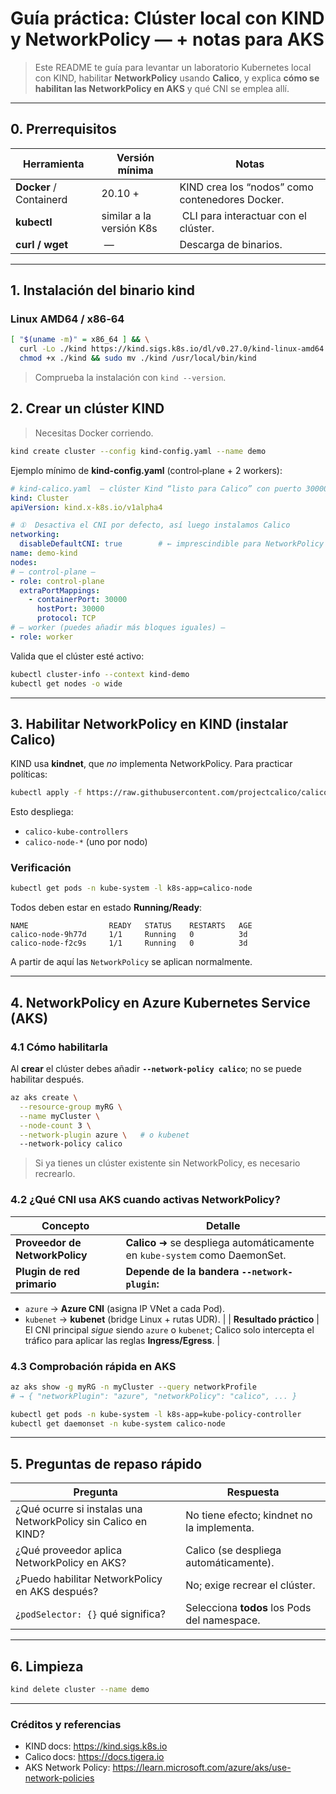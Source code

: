 # Guía práctica: Clúster local con **KIND** y NetworkPolicy &mdash; + notas para AKS

> Este README te guía para levantar un laboratorio Kubernetes local con KIND, habilitar **NetworkPolicy** usando **Calico**, y explica **cómo se habilitan las NetworkPolicy en AKS** y qué CNI se emplea allí.

---

## 0. Prerrequisitos
| Herramienta | Versión mínima | Notas |
|-------------|----------------|-------|
| **Docker** / Containerd | 20.10 + | KIND crea los “nodos” como contenedores Docker. |
| **kubectl** | similar a la versión K8s | CLI para interactuar con el clúster. |
| **curl / wget** | &mdash; | Descarga de binarios. |

---

## 1. Instalación del binario **kind**

### Linux AMD64 / x86‑64
```bash
[ "$(uname -m)" = x86_64 ] && \
  curl -Lo ./kind https://kind.sigs.k8s.io/dl/v0.27.0/kind-linux-amd64 && \
  chmod +x ./kind && sudo mv ./kind /usr/local/bin/kind
```
> Comprueba la instalación con `kind --version`.

## 2. Crear un clúster KIND

> Necesitas Docker corriendo.

```bash
kind create cluster --config kind-config.yaml --name demo
```
Ejemplo mínimo de **kind-config.yaml** (control‑plane + 2 workers):
```yaml
# kind-calico.yaml  – clúster Kind “listo para Calico” con puerto 30000 abierto
kind: Cluster
apiVersion: kind.x-k8s.io/v1alpha4

# ①  Desactiva el CNI por defecto, así luego instalamos Calico
networking:
  disableDefaultCNI: true        # ← imprescindible para NetworkPolicy
name: demo-kind
nodes:
# — control‑plane —
- role: control-plane
  extraPortMappings:
    - containerPort: 30000
      hostPort: 30000
      protocol: TCP
# — worker (puedes añadir más bloques iguales) —
- role: worker
```

Valida que el clúster esté activo:
```bash
kubectl cluster-info --context kind-demo
kubectl get nodes -o wide
```

---

## 3. Habilitar **NetworkPolicy** en KIND (instalar Calico)
KIND usa **kindnet**, que *no* implementa NetworkPolicy. Para practicar políticas:
```bash
kubectl apply -f https://raw.githubusercontent.com/projectcalico/calico/v3.27.0/manifests/calico.yaml
```
Esto despliega:
* `calico-kube-controllers`
* `calico-node-*` (uno por nodo)

### Verificación
```bash
kubectl get pods -n kube-system -l k8s-app=calico-node
```
Todos deben estar en estado **Running/Ready**:
```
NAME                  READY   STATUS    RESTARTS   AGE
calico-node-9h77d     1/1     Running   0          3d
calico-node-f2c9s     1/1     Running   0          3d
```
A partir de aquí las `NetworkPolicy` se aplican normalmente.

---

## 4. NetworkPolicy en **Azure Kubernetes Service (AKS)**

### 4.1 Cómo habilitarla
Al **crear** el clúster debes añadir **`--network-policy calico`**; no se puede habilitar después.
```bash
az aks create \
  --resource-group myRG \
  --name myCluster \
  --node-count 3 \
  --network-plugin azure \   # o kubenet
  --network-policy calico
```
> Si ya tienes un clúster existente sin NetworkPolicy, es necesario recrearlo.

### 4.2 ¿Qué CNI usa AKS cuando activas NetworkPolicy?
| Concepto | Detalle |
|----------|---------|
| **Proveedor de NetworkPolicy** | **Calico** ➜ se despliega automáticamente en `kube-system` como DaemonSet. |
| **Plugin de red primario** | **Depende de la bandera `--network-plugin`:**  
- `azure` → **Azure CNI** (asigna IP VNet a cada Pod).  
- `kubenet` → **kubenet** (bridge Linux + rutas UDR). |
| **Resultado práctico** | El CNI principal *sigue* siendo `azure` o `kubenet`; Calico solo intercepta el tráfico para aplicar las reglas **Ingress/Egress**. |

### 4.3 Comprobación rápida en AKS
```bash
az aks show -g myRG -n myCluster --query networkProfile
# → { "networkPlugin": "azure", "networkPolicy": "calico", ... }

kubectl get pods -n kube-system -l k8s-app=kube-policy-controller
kubectl get daemonset -n kube-system calico-node
```

---

## 5. Preguntas de repaso rápido
| Pregunta | Respuesta |
|----------|-----------|
| ¿Qué ocurre si instalas una NetworkPolicy sin Calico en KIND? | No tiene efecto; kindnet no la implementa. |
| ¿Qué proveedor aplica NetworkPolicy en AKS? | Calico (se despliega automáticamente). |
| ¿Puedo habilitar NetworkPolicy en AKS después? | No; exige recrear el clúster. |
| ¿`podSelector: {}` qué significa? | Selecciona **todos** los Pods del namespace. |

---

## 6. Limpieza
```bash
kind delete cluster --name demo
```

---

### Créditos y referencias
- KIND docs: <https://kind.sigs.k8s.io>
- Calico docs: <https://docs.tigera.io>
- AKS Network Policy: <https://learn.microsoft.com/azure/aks/use-network-policies>
